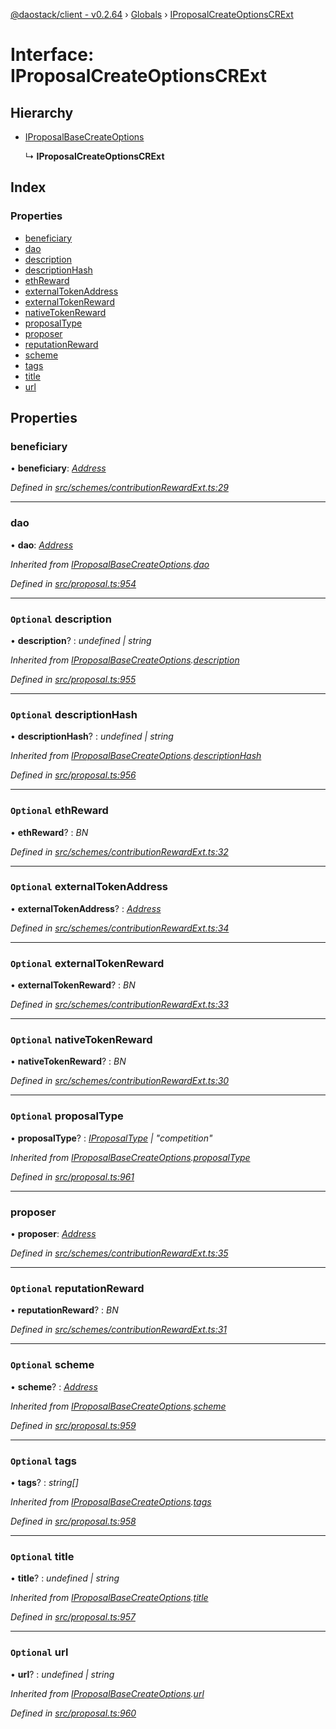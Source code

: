 [@daostack/client - v0.2.64](../README.md) › [Globals](../globals.md) › [IProposalCreateOptionsCRExt](iproposalcreateoptionscrext.md)

# Interface: IProposalCreateOptionsCRExt

## Hierarchy

* [IProposalBaseCreateOptions](iproposalbasecreateoptions.md)

  ↳ **IProposalCreateOptionsCRExt**

## Index

### Properties

* [beneficiary](iproposalcreateoptionscrext.md#beneficiary)
* [dao](iproposalcreateoptionscrext.md#dao)
* [description](iproposalcreateoptionscrext.md#optional-description)
* [descriptionHash](iproposalcreateoptionscrext.md#optional-descriptionhash)
* [ethReward](iproposalcreateoptionscrext.md#optional-ethreward)
* [externalTokenAddress](iproposalcreateoptionscrext.md#optional-externaltokenaddress)
* [externalTokenReward](iproposalcreateoptionscrext.md#optional-externaltokenreward)
* [nativeTokenReward](iproposalcreateoptionscrext.md#optional-nativetokenreward)
* [proposalType](iproposalcreateoptionscrext.md#optional-proposaltype)
* [proposer](iproposalcreateoptionscrext.md#proposer)
* [reputationReward](iproposalcreateoptionscrext.md#optional-reputationreward)
* [scheme](iproposalcreateoptionscrext.md#optional-scheme)
* [tags](iproposalcreateoptionscrext.md#optional-tags)
* [title](iproposalcreateoptionscrext.md#optional-title)
* [url](iproposalcreateoptionscrext.md#optional-url)

## Properties

###  beneficiary

• **beneficiary**: *[Address](../globals.md#address)*

*Defined in [src/schemes/contributionRewardExt.ts:29](https://github.com/daostack/client/blob/9d69996/src/schemes/contributionRewardExt.ts#L29)*

___

###  dao

• **dao**: *[Address](../globals.md#address)*

*Inherited from [IProposalBaseCreateOptions](iproposalbasecreateoptions.md).[dao](iproposalbasecreateoptions.md#dao)*

*Defined in [src/proposal.ts:954](https://github.com/daostack/client/blob/9d69996/src/proposal.ts#L954)*

___

### `Optional` description

• **description**? : *undefined | string*

*Inherited from [IProposalBaseCreateOptions](iproposalbasecreateoptions.md).[description](iproposalbasecreateoptions.md#optional-description)*

*Defined in [src/proposal.ts:955](https://github.com/daostack/client/blob/9d69996/src/proposal.ts#L955)*

___

### `Optional` descriptionHash

• **descriptionHash**? : *undefined | string*

*Inherited from [IProposalBaseCreateOptions](iproposalbasecreateoptions.md).[descriptionHash](iproposalbasecreateoptions.md#optional-descriptionhash)*

*Defined in [src/proposal.ts:956](https://github.com/daostack/client/blob/9d69996/src/proposal.ts#L956)*

___

### `Optional` ethReward

• **ethReward**? : *BN*

*Defined in [src/schemes/contributionRewardExt.ts:32](https://github.com/daostack/client/blob/9d69996/src/schemes/contributionRewardExt.ts#L32)*

___

### `Optional` externalTokenAddress

• **externalTokenAddress**? : *[Address](../globals.md#address)*

*Defined in [src/schemes/contributionRewardExt.ts:34](https://github.com/daostack/client/blob/9d69996/src/schemes/contributionRewardExt.ts#L34)*

___

### `Optional` externalTokenReward

• **externalTokenReward**? : *BN*

*Defined in [src/schemes/contributionRewardExt.ts:33](https://github.com/daostack/client/blob/9d69996/src/schemes/contributionRewardExt.ts#L33)*

___

### `Optional` nativeTokenReward

• **nativeTokenReward**? : *BN*

*Defined in [src/schemes/contributionRewardExt.ts:30](https://github.com/daostack/client/blob/9d69996/src/schemes/contributionRewardExt.ts#L30)*

___

### `Optional` proposalType

• **proposalType**? : *[IProposalType](../globals.md#const-iproposaltype) | "competition"*

*Inherited from [IProposalBaseCreateOptions](iproposalbasecreateoptions.md).[proposalType](iproposalbasecreateoptions.md#optional-proposaltype)*

*Defined in [src/proposal.ts:961](https://github.com/daostack/client/blob/9d69996/src/proposal.ts#L961)*

___

###  proposer

• **proposer**: *[Address](../globals.md#address)*

*Defined in [src/schemes/contributionRewardExt.ts:35](https://github.com/daostack/client/blob/9d69996/src/schemes/contributionRewardExt.ts#L35)*

___

### `Optional` reputationReward

• **reputationReward**? : *BN*

*Defined in [src/schemes/contributionRewardExt.ts:31](https://github.com/daostack/client/blob/9d69996/src/schemes/contributionRewardExt.ts#L31)*

___

### `Optional` scheme

• **scheme**? : *[Address](../globals.md#address)*

*Inherited from [IProposalBaseCreateOptions](iproposalbasecreateoptions.md).[scheme](iproposalbasecreateoptions.md#optional-scheme)*

*Defined in [src/proposal.ts:959](https://github.com/daostack/client/blob/9d69996/src/proposal.ts#L959)*

___

### `Optional` tags

• **tags**? : *string[]*

*Inherited from [IProposalBaseCreateOptions](iproposalbasecreateoptions.md).[tags](iproposalbasecreateoptions.md#optional-tags)*

*Defined in [src/proposal.ts:958](https://github.com/daostack/client/blob/9d69996/src/proposal.ts#L958)*

___

### `Optional` title

• **title**? : *undefined | string*

*Inherited from [IProposalBaseCreateOptions](iproposalbasecreateoptions.md).[title](iproposalbasecreateoptions.md#optional-title)*

*Defined in [src/proposal.ts:957](https://github.com/daostack/client/blob/9d69996/src/proposal.ts#L957)*

___

### `Optional` url

• **url**? : *undefined | string*

*Inherited from [IProposalBaseCreateOptions](iproposalbasecreateoptions.md).[url](iproposalbasecreateoptions.md#optional-url)*

*Defined in [src/proposal.ts:960](https://github.com/daostack/client/blob/9d69996/src/proposal.ts#L960)*
